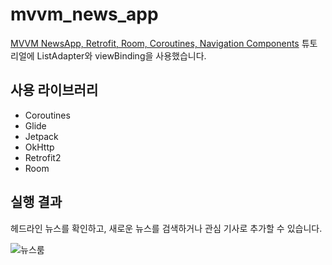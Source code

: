 mvvm_news_app
==
[MVVM NewsApp, Retrofit, Room, Coroutines, Navigation Components](https://www.youtube.com/playlist?list=PLQkwcJG4YTCRF8XiCRESq1IFFW8COlxYJ) 튜토리얼에 ListAdapter와 viewBinding을 사용했습니다.   

   
    
## 사용 라이브러리

* Coroutines
* Glide
* Jetpack
* OkHttp
* Retrofit2
* Room

## 실행 결과
헤드라인 뉴스를 확인하고, 새로운 뉴스를 검색하거나 관심 기사로 추가할 수 있습니다.

![뉴스룸](https://user-images.githubusercontent.com/74890579/138403472-acfd0314-3d2e-42f7-a354-e280e8caa008.gif)

